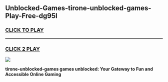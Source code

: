 
## Unblocked-Games-tirone-unblocked-games-Play-Free-dg95l
<h3>
<a href="https://premium76.site?title=tirone-unblocked-games&ref=18A">CLICK TO PLAY</a></h3>
<hr>

<h3>
<a href="https://premium76.site?title=tirone-unblocked-games&ref=18A">CLICK 2 PLAY</a>
  
</h3>

<a href="https://premium76.site?title=tirone-unblocked-games&ref=18A"><img src="https://clearcache.store/games.png"></a>


**tirone-unblocked-games games unblocked: Your Gateway to Fun and Accessible Online Gaming**
